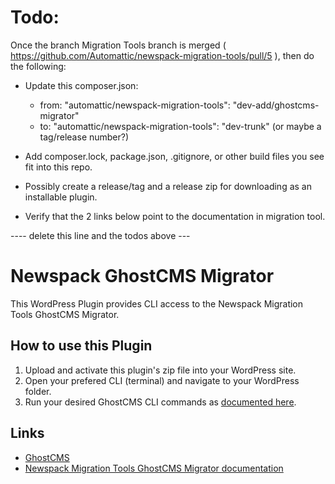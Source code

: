 #  Todo: 

Once the branch Migration Tools branch is merged ( https://github.com/Automattic/newspack-migration-tools/pull/5 ), then do the following:

- Update this composer.json:
  - from: "automattic/newspack-migration-tools": "dev-add/ghostcms-migrator"
  - to:  "automattic/newspack-migration-tools": "dev-trunk" (or maybe a tag/release number?)

- Add composer.lock, package.json, .gitignore, or other build files you see fit into this repo.

- Possibly create a release/tag and a release zip for downloading as an installable plugin.

- Verify that the 2 links below point to the documentation in migration tool.

---- delete this line and the todos above ---

# Newspack GhostCMS Migrator

This WordPress Plugin provides CLI access to the Newspack Migration Tools GhostCMS Migrator.

## How to use this Plugin

1. Upload and activate this plugin's zip file into your WordPress site.
2. Open your prefered CLI (terminal) and navigate to your WordPress folder.
3. Run your desired GhostCMS CLI commands as [documented here](https://github.com/Automattic/newspack-migration-tools/docs/GhostCMS.md).


## Links

* [GhostCMS](https://ghost.org/)
* [Newspack Migration Tools GhostCMS Migrator documentation](https://github.com/Automattic/newspack-migration-tools/docs/GhostCMS.md)

